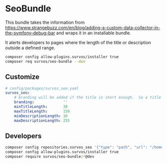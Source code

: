 # SeoBundle

This bundle takes the information from https://www.strangebuzz.com/en/blog/adding-a-custom-data-collector-in-the-symfony-debug-bar and wraps it in an installable bundle.

It alerts developers to pages where the length of the title or description outside a defined range.

```bash
composer config allow-plugins.survos/installer true
composer req survos/seo-bundle --dev
```

## Customize

```yaml
# config/packages/survos_seo.yaml
survos_seo:
    # branding will be added if the title is short enough.  So a title of "Welcome" becomes "MyBrand Welcome"
    branding:             '' 
    minTitleLength:       30
    maxTitleLength:       150
    minDescriptionLength: 10
    maxDescriptionLength: 255

```

## Developers

```bash
composer config repositories.survos_seo '{"type": "path", "url": "/home/tac/g/sites/survos/packages/seo-bundle"}' 
composer config allow-plugins.survos/installer true
composer require survos/seo-bundle:*@dev

```

